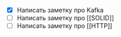- [x] Написать заметку про Kafka
- [ ] Написать заметку про [[SOLID]]
- [ ] Написать заметку про [[HTTP]]